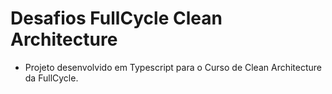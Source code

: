 # Desafios FullCycle Clean Architecture

- Projeto desenvolvido em Typescript para o Curso de Clean Architecture da FullCycle.
